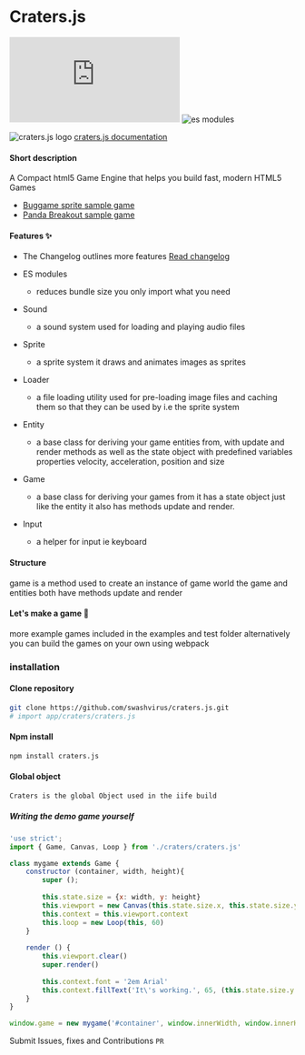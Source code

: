 # Craters.js
![npm bundle size](https://img.shields.io/bundlephobia/minzip/craters.js)
![es modules](https://img.shields.io/badge/es-modules-green)

![craters.js logo](https://swashvirus.github.io/craters.js/craters.gif)
[craters.js documentation](https://swashvirus.github.io/documentation-craters.js/)

#### Short description
A Compact html5 Game Engine that helps you build fast, modern HTML5 Games
* [Buggame sprite sample game](https://swashvirus.github.io/craters.js/examples/sprites-demo/index.html)
* [Panda Breakout sample game](https://swashvirus.github.io/craters.js/examples/breakout-game/index.html)

#### Features ✨
- The Changelog outlines more features [Read changelog](CHANGELOG.md)
- ES modules
	* reduces bundle size you only import what you need
- Sound
	* a sound system used for loading and playing audio files
	
- Sprite
	* a sprite system it draws and animates images as sprites

- Loader
	* a file loading utility used for pre-loading image files and caching them so that they can be used by i.e the sprite system

- Entity
	* a base class for deriving your game entities from, with update and render methods as well as the state object with predefined variables properties velocity, acceleration, position and size

- Game
	* a base class for deriving your games from it has a state object just like the entity it also has methods update and render.
- Input 
	* a helper for input ie keyboard
#### Structure
game is a method used to create an instance of game world
the game and entities both have methods update and render

#### Let's make a game 🚀
more example games included in the examples and test folder alternatively you can build the games on your own using webpack
### installation
#### Clone repository
```bash 
git clone https://github.com/swashvirus/craters.js.git
# import app/craters/craters.js
```
#### Npm install
```bash
npm install craters.js
```
#### Global object
```bash
Craters is the global Object used in the iife build
```
##### Writing the demo game yourself
```javascript
'use strict';
import { Game, Canvas, Loop } from './craters/craters.js'

class mygame extends Game {
	constructor (container, width, height){
		super ();
		
		this.state.size = {x: width, y: height}
		this.viewport = new Canvas(this.state.size.x, this.state.size.y, container);
		this.context = this.viewport.context
		this.loop = new Loop(this, 60)
	}
	
    render () {
        this.viewport.clear()
        super.render()
        
        this.context.font = '2em Arial'
        this.context.fillText('It\'s working.️', 65, (this.state.size.y / 2), (this.state.size.x))
    }
}

window.game = new mygame('#container', window.innerWidth, window.innerHeight, 60, true)
```
Submit Issues, fixes and Contributions `PR`